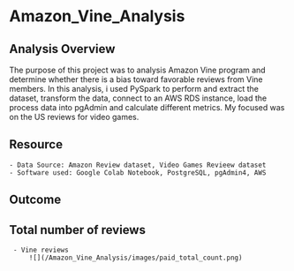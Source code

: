 # Amazon_Vine_Analysis

## Analysis Overview
   
   The purpose of this project was to analysis Amazon Vine program and determine
   whether there is a bias toward favorable reviews from Vine members. In this analysis,
   i used PySpark to perform and extract the dataset, transform the data, connect to an
   AWS RDS instance, load the process data into pgAdmin and calculate different metrics.
   My focused was on the US reviews for video games.

## Resource
    - Data Source: Amazon Review dataset, Video Games Revieew dataset
    - Software used: Google Colab Notebook, PostgreSQL, pgAdmin4, AWS
    
    
## Outcome

## Total number of reviews
      
     - Vine reviews 
         ![](/Amazon_Vine_Analysis/images/paid_total_count.png)
     
                  
